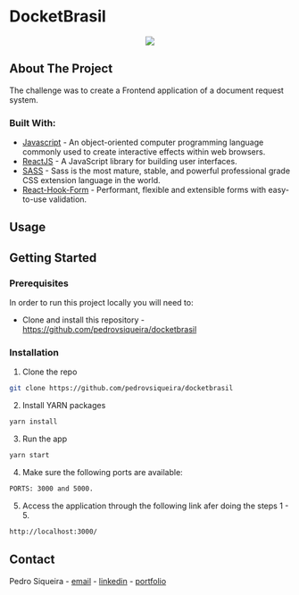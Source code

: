 # DocketBrasil

<div align="center">
  <img src="https://user-images.githubusercontent.com/49031534/122860030-5af7b080-d2f3-11eb-8994-cfb9a450cbbe.png" />
</div>

## About The Project

The challenge was to create a Frontend application of a document request system.

### Built With:

- [Javascript](https://www.javascript.com/) - An object-oriented computer programming language commonly used to create interactive effects within web browsers.
- [ReactJS](https://pt-br.reactjs.org/) - A JavaScript library for building user interfaces.
- [SASS](https://sass-lang.com/) - Sass is the most mature, stable, and powerful professional grade CSS extension language in the world.
- [React-Hook-Form](https://react-hook-form.com/) - Performant, flexible and extensible forms with easy-to-use validation.

<!-- USAGE EXAMPLES -->

## Usage

<!-- GETTING STARTED -->

## Getting Started

<!-- PLACEHOLDER FOR PROJECT OVERVIEW -->

### Prerequisites

In order to run this project locally you will need to:

- Clone and install this repository - https://github.com/pedrovsiqueira/docketbrasil

### Installation

1. Clone the repo

```sh
git clone https://github.com/pedrovsiqueira/docketbrasil
```

2. Install YARN packages

```sh
yarn install
```

3. Run the app

```sh
yarn start
```

4. Make sure the following ports are available:

```sh
PORTS: 3000 and 5000.
```

5. Access the application through the following link afer doing the steps 1 - 5.

```sh
http://localhost:3000/
```

<!-- CONTACT -->

## Contact

Pedro Siqueira - [email](mailto:pedro.v.siqueira@gmail.com) - [linkedin](https://www.linkedin.com/in/pedrovsiqueira/) - [portfolio](http://pedrosiqueira.com.br/)
